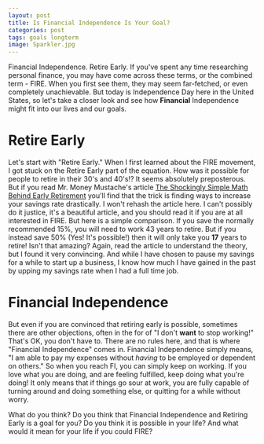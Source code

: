 ```yaml
---
layout: post
title: Is Financial Independence Is Your Goal?
categories: post
tags: goals longterm
image: Sparkler.jpg
---
```


Financial Independence. Retire Early. If you've spent any time researching personal finance, you may have come across these terms, or the combined term - FIRE. When you first see them, they may seem far-fetched, or even completely unachievable. But today is Independence Day here in the United States, so let's take a closer look and see how **Financial** Independence might fit into our lives and our goals.

<!--more-->

# Retire Early
Let's start with "Retire Early." When I first learned about the FIRE movement, I got stuck on the Retire Early part of the equation. How was it possible for people to retire in their 30's and 40's!? It seems absolutely preposterous. But if you read Mr. Money Mustache's article [The Shockingly Simple Math Behind Early Retirement](https://www.mrmoneymustache.com/2012/01/13/the-shockingly-simple-math-behind-early-retirement/) you'll find that the trick is finding ways to increase your savings rate drastically. I won't rehash the article here. I can't possibly do it justice, it's a beautiful article, and you should read it if you are at all interested in FIRE. But here is a simple comparison. If you save the normally recommended 15%, you will need to work 43 years to retire. But if you instead save 50% (Yes! It's possible!) then it will only take you **17** years to retire! Isn't that amazing? Again, read the article to understand the theory, but I found it very convincing. And while I have chosen to pause my savings for a while to start up a business, I know how much I have gained in the past by upping my savings rate when I had a full time job. 

# Financial Independence
But even if you are convinced that retiring early is possible, sometimes there are other objections, often in the for of "I don't **want** to stop working!" That's OK, you don't have to. There are no rules here, and that is where "Financial Independence" comes in. Financial Independence simply means, "I am able to pay my expenses without *having* to be employed or dependent on others." So when you reach FI, you can simply keep on working. If you love what you are doing, and are feeling fulfilled, keep doing what you're doing! It only means that if things go sour at work, you are fully capable of turning around and doing something else, or quitting for a while without worry. 

What do you think? Do you think that Financial Independence and Retiring Early is a goal for you? Do you think it is possible in your life? And what would it mean for your life if you could FIRE?